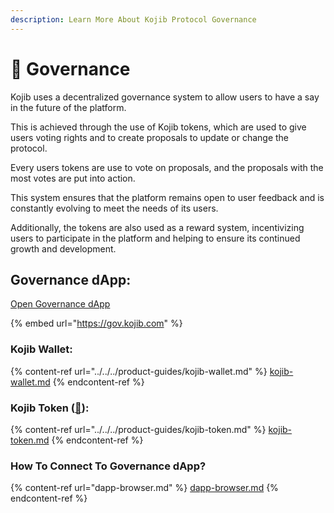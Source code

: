 ```yaml
---
description: Learn More About Kojib Protocol Governance
---
```


# 📝 Governance

Kojib uses a decentralized governance system to allow users to have a say in the future of the platform.&#x20;

This is achieved through the use of Kojib tokens, which are used to give users voting rights and to create proposals to update or change the protocol.&#x20;

Every users tokens are use to vote on proposals, and the proposals with the most votes are put into action.&#x20;

This system ensures that the platform remains open to user feedback and is constantly evolving to meet the needs of its users.&#x20;

Additionally, the tokens are also used as a reward system, incentivizing users to participate in the platform and helping to ensure its continued growth and development.

## Governance dApp:

[Open Governance dApp](https://gov.kojib.com)

{% embed url="https://gov.kojib.com" %}

### Kojib Wallet:

{% content-ref url="../../../product-guides/kojib-wallet.md" %}
[kojib-wallet.md](../../../product-guides/kojib-wallet.md)
{% endcontent-ref %}

### Kojib Token ([💬](https://app.phi.exchange/info/token/0x1e3c681cef5ee05112187f61d21401310f8eba21)):

{% content-ref url="../../../product-guides/kojib-token.md" %}
[kojib-token.md](../../../product-guides/kojib-token.md)
{% endcontent-ref %}

### How To Connect To Governance dApp?

{% content-ref url="dapp-browser.md" %}
[dapp-browser.md](dapp-browser.md)
{% endcontent-ref %}
